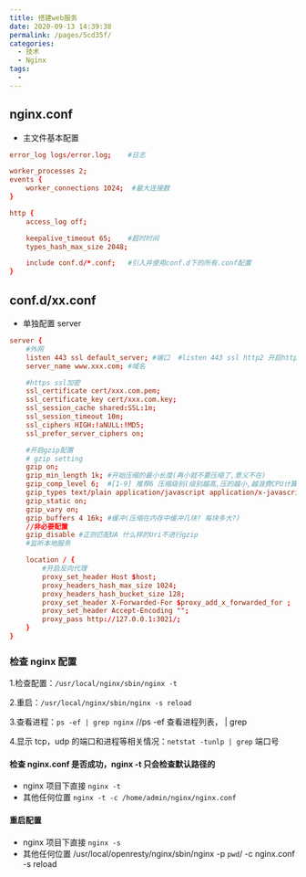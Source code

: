 ```yaml
---
title: 搭建web服务
date: 2020-09-13 14:39:38
permalink: /pages/5cd35f/
categories: 
  - 技术
  - Nginx
tags: 
  - 
---
```


## nginx.conf

- 主文件基本配置

```conf
error_log logs/error.log;    #日志

worker_processes 2;
events {
    worker_connections 1024;  #最大连接数
}

http {
    access_log off;

    keepalive_timeout 65;    #超时时间
    types_hash_max_size 2048;

    include conf.d/*.conf;   #引入并使用conf.d下的所有.conf配置
}
```

## conf.d/xx.conf

- 单独配置 server

```conf
server {
    #外网
    listen 443 ssl default_server; #端口  #listen 443 ssl http2 开启http2
    server_name www.xxx.com; #域名

    #https ssl加密
    ssl_certificate cert/xxx.com.pem;
    ssl_certificate_key cert/xxx.com.key;
    ssl_session_cache shared:SSL:1m;
    ssl_session_timeout 10m;
    ssl_ciphers HIGH:!aNULL:!MD5;
    ssl_prefer_server_ciphers on;

    #开启gzip配置
    # gzip setting
    gzip on;
    gzip_min_length 1k; #开始压缩的最小长度(再小就不要压缩了,意义不在)
    gzip_comp_level 6;  #[1-9] 推荐6 压缩级别(级别越高,压的越小,越浪费CPU计算资源)
    gzip_types text/plain application/javascript application/x-javascript text/css application/xml text/xml text/javascript application/json;
    gzip_static on;
    gzip_vary on;
    gzip_buffers 4 16k; #缓冲(压缩在内存中缓冲几块? 每块多大?)
    //非必要配置
    gzip_disable #正则匹配UA 什么样的Uri不进行gzip
    #监听本地服务

    location / {
        #开启反向代理
        proxy_set_header Host $host;
        proxy_headers_hash_max_size 1024;
        proxy_headers_hash_bucket_size 128;
        proxy_set_header X-Forwarded-For $proxy_add_x_forwarded_for ;
        proxy_set_header Accept-Encoding "";
        proxy_pass http://127.0.0.1:3021/;
    }
}
```

### 检查 nginx 配置

1.检查配置：`/usr/local/nginx/sbin/nginx -t`

2.重启：`/usr/local/nginx/sbin/nginx -s reload`

3.查看进程：`ps -ef | grep nginx` //ps -ef 查看进程列表， | grep

4.显示 tcp，udp 的端口和进程等相关情况：`netstat -tunlp | grep` 端口号

#### 检查 nginx.conf 是否成功，nginx -t 只会检查默认路径的

- nginx 项目下直接 `nginx -t`
- 其他任何位置 `nginx -t -c /home/admin/nginx/nginx.conf`

#### 重启配置

- nginx 项目下直接 `nginx -s`
- 其他任何位置 /usr/local/openresty/nginx/sbin/nginx -p `pwd`/ -c nginx.conf -s reload
